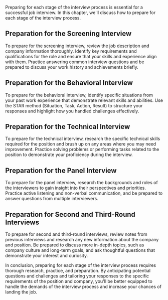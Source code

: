 
Preparing for each stage of the interview process is essential for a successful job interview. In this chapter, we'll discuss how to prepare for each stage of the interview process.

Preparation for the Screening Interview
---------------------------------------

To prepare for the screening interview, review the job description and company information thoroughly. Identify key requirements and qualifications for the role and ensure that your skills and experience align with them. Practice answering common interview questions and be prepared to discuss your work history and achievements briefly.

Preparation for the Behavioral Interview
----------------------------------------

To prepare for the behavioral interview, identify specific situations from your past work experience that demonstrate relevant skills and abilities. Use the STAR method (Situation, Task, Action, Result) to structure your responses and highlight how you handled challenges effectively.

Preparation for the Technical Interview
---------------------------------------

To prepare for the technical interview, research the specific technical skills required for the position and brush up on any areas where you may need improvement. Practice solving problems or performing tasks related to the position to demonstrate your proficiency during the interview.

Preparation for the Panel Interview
-----------------------------------

To prepare for the panel interview, research the backgrounds and roles of the interviewers to gain insight into their perspectives and priorities. Practice active listening and non-verbal communication, and be prepared to answer questions from multiple interviewers.

Preparation for Second and Third-Round Interviews
-------------------------------------------------

To prepare for second and third-round interviews, review notes from previous interviews and research any new information about the company and position. Be prepared to discuss more in-depth topics, such as company culture and long-term goals, and ask thoughtful questions that demonstrate your interest and curiosity.

In conclusion, preparing for each stage of the interview process requires thorough research, practice, and preparation. By anticipating potential questions and challenges and tailoring your responses to the specific requirements of the position and company, you'll be better equipped to handle the demands of the interview process and increase your chances of landing the job.
